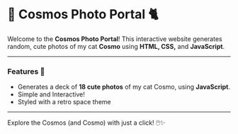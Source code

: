 # **🌌 Cosmos Photo Portal 🐈**

Welcome to the **Cosmos Photo Portal**! This interactive website generates random, cute photos of my cat **Cosmo** using **HTML, CSS,** and **JavaScript**.

---

### Features 🚀
- Generates a deck of **18 cute photos** of my cat Cosmo, using **JavaScript**.
- Simple and Interactive!
- Styled with a retro space theme 

---

Explore the Cosmos (and Cosmo) with just a click! 🖱️✨
